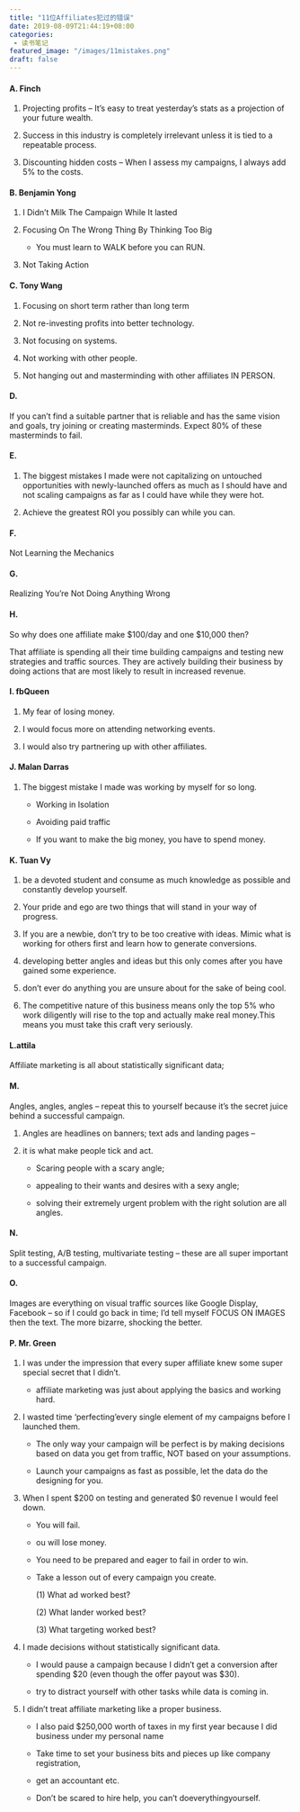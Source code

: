 ```yaml
---
title: "11位Affiliates犯过的错误"
date: 2019-08-09T21:44:19+08:00
categories: 
 - 读书笔记
featured_image: "/images/11mistakes.png"
draft: false
---
```



#### A.	Finch

1.  Projecting profits – It’s easy to treat yesterday’s stats as a projection of your future wealth.

2.	Success in this industry is completely irrelevant unless it is tied to a repeatable process.

3.	Discounting hidden costs – When I assess my campaigns, I always add 5% to the costs.

#### B.	Benjamin Yong

1.	I Didn’t Milk The Campaign While It lasted

2.	Focusing On The Wrong Thing By Thinking Too Big

	- You must learn to WALK before you can RUN.

3.	Not Taking Action

#### C.	Tony Wang

1.	Focusing on short term rather than long term

2.	Not re-investing profits into better technology.

3.	Not focusing on systems.

4.	Not working with other people.

5.	Not hanging out and masterminding with other affiliates IN PERSON.

#### D.	
If you can’t find a suitable partner that is reliable and has the same vision and goals, try joining
or creating masterminds. Expect 80% of these masterminds to fail.

#### E.	
1. The biggest mistakes I made were not capitalizing on untouched opportunities with newly-launched offers as much as I should have and not scaling campaigns as far as I could have while they were hot.

2. Achieve the greatest ROI you possibly can while you can.

#### F.
Not Learning the Mechanics

#### G.
Realizing You’re Not Doing Anything Wrong

#### H.	

So why does one affiliate make $100/day and one $10,000 then?

That affiliate is spending all their time building campaigns and testing new strategies and traffic sources. They are actively building their business by doing actions that are most likely to result in increased revenue.

#### I.	fbQueen

1.	My fear of losing money.

2.	I would focus more on attending networking events.

3.	I would also try partnering up with other affiliates.

#### J.	Malan Darras

1.	The biggest mistake I made was working by myself for so long.

	- Working in Isolation

	- Avoiding paid traffic

	- If you want to make the big money, you have to spend money.

#### K.	Tuan Vy

1.	be a devoted student and consume as much knowledge as possible and constantly develop yourself.

2.	Your pride and ego are two things that will stand in your way of progress.

3.	If you are a newbie, don’t try to be too creative with ideas.  Mimic what is working for others first and learn how to generate conversions.

4.	developing better angles and ideas but this only comes after you have gained some experience.

5.	don’t ever do anything you are unsure about for the sake of being cool.

6.	The competitive nature of this business means only the top 5% who work diligently will rise to the top and actually make real money.This means you must take this craft very seriously.

#### L.attila

Affiliate marketing is all about statistically significant data;

#### M.	
Angles, angles, angles – repeat this to yourself because it’s the secret juice behind a successful campaign.

1. Angles are headlines on banners; text ads and landing pages –

2. it is what make people tick and act.

	- Scaring people with a scary angle;

	- appealing to their wants and desires with a sexy angle;

	- solving their extremely urgent problem with the right solution are all angles.

#### N.	
Split testing, A/B testing, multivariate testing – these are all super important to a successful campaign.

#### O.	
Images are everything on visual traffic sources like Google Display, Facebook – so if I could go back in time; I’d tell myself FOCUS ON IMAGES then the text. The more bizarre, shocking the better.

#### P.	Mr. Green

1.	I was under the impression that every super affiliate knew some super special secret that I didn’t.

	- affiliate marketing was just about applying the basics and working hard.

2.	I wasted time ‘perfecting’every single element of my campaigns before I launched them.

	- The only way your campaign will be perfect is by making decisions based on data you get from traffic, NOT based on your assumptions.

	- Launch your campaigns as fast as possible, let the data do the designing for you.

3.	When I spent $200 on testing and generated $0 revenue I would feel down.

	- You will fail.

	- ou will lose money.

	- You need to be prepared and eager to fail in order to win.

	- Take a lesson out of every campaign you create.

  		(1)	What ad worked best?

  		(2)	What lander worked best?

  		(3)	What targeting worked best?

4. I made decisions without statistically significant data.

	-  I would pause a campaign because I didn’t get a conversion after spending $20 (even though the offer payout was $30).

	-  try to distract yourself with other tasks while data is coming in.

5. I didn’t treat affiliate marketing like a proper business.

	- I also paid $250,000 worth of taxes in my first year because I did business under my personal name

	- Take time to set your business bits and pieces up like company registration,

	- get an accountant etc.

	- Don’t be scared to hire help, you can’t doeverythingyourself.

